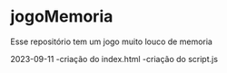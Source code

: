 # jogoMemoria
Esse repositório tem um jogo muito louco de memoria


2023-09-11
-criação do index.html
-criação do script.js